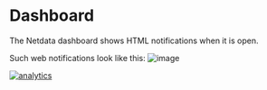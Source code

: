 <!--
title: "See alarm notifications on the Netdata Agent dashboard"
description: "See warning and critical alarm notifications in the local Netdata Agent dashboard to help you monitor the health and performance of your node."
sidebar_label: "Local Agent dashboard"
custom_edit_url: https://github.com/netdata/netdata/edit/master/health/notifications/web/README.md
-->

# Dashboard

The Netdata dashboard shows HTML notifications when it is open.

Such web notifications look like this:
![image](https://cloud.githubusercontent.com/assets/2662304/18407279/82bac6a6-7714-11e6-847e-c2e84eeacbfb.png)

[![analytics](https://www.google-analytics.com/collect?v=1&aip=1&t=pageview&_s=1&ds=github&dr=https%3A%2F%2Fgithub.com%2Fnetdata%2Fnetdata&dl=https%3A%2F%2Fmy-netdata.io%2Fgithub%2Fhealth%2Fnotifications%2Fweb%2FREADME&_u=MAC~&cid=5792dfd7-8dc4-476b-af31-da2fdb9f93d2&tid=UA-64295674-3)](<>)
